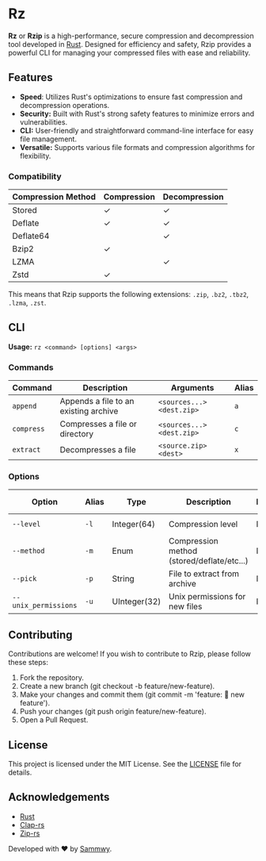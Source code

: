 # Rz

**Rz** or **Rzip** is a high-performance, secure compression and decompression tool developed in [Rust](https://rust-lang.org/). Designed for efficiency and safety, Rzip provides a powerful CLI for managing your compressed files with ease and reliability.

## Features

- **Speed**: Utilizes Rust's optimizations to ensure fast compression and decompression operations.
- **Security:** Built with Rust's strong safety features to minimize errors and vulnerabilities.
- **CLI:** User-friendly and straightforward command-line interface for easy file management.
- **Versatile:** Supports various file formats and compression algorithms for flexibility.

### Compatibility

| Compression Method | Compression | Decompression |
| ------------------ | ----------- | ------------- |
| Stored             | ✓           | ✓             |
| Deflate            | ✓           | ✓             |
| Deflate64          |             | ✓             |
| Bzip2              | ✓           |               |
| LZMA               |             | ✓             |
| Zstd               | ✓           |               |

This means that Rzip supports the following extensions:
`.zip`, `.bz2`, `.tbz2`, `.lzma`, `.zst`.

## CLI

**Usage:** `rz <command> [options] <args>`

### Commands

| Command | Description | Arguments | Alias |
| ------- | ----------- | --------- | ----- |
| `append` | Appends a file to an existing archive | `<sources...> <dest.zip>` | `a` |
| `compress` | Compresses a file or directory |`<sources...> <dest.zip>` | `c` |
| `extract` | Decompresses a file | `<source.zip> <dest>` | `x` |

### Options

| Option | Alias | Type | Description | Required | On command |
| ------ | ----- | ---- | ----------- | -------- | ---------- |
| `--level` | `-l` | Integer(64) | Compression level | No | `append`, `compress` |
| `--method` | `-m` | Enum | Compression method (stored/deflate/etc...) | No | `append`, `compress` |
| `--pick` | `-p` | String | File to extract from archive | No | `extract` |
| `--unix_permissions` | `-u` | UInteger(32) | Unix permissions for new files | No | `compress` |

## Contributing

Contributions are welcome! If you wish to contribute to Rzip, please follow these steps:

1. Fork the repository.
2. Create a new branch (git checkout -b feature/new-feature).
3. Make your changes and commit them (git commit -m 'feature: 🌱 new feature').
4. Push your changes (git push origin feature/new-feature).
5. Open a Pull Request.

## License

This project is licensed under the MIT License. See the [LICENSE](LICENSE) file for details.

## Acknowledgements

- [Rust](https://rust-lang.org/)
- [Clap-rs](https://github.com/clap-rs/clap)
- [Zip-rs](https://github.com/zip-rs/zip2)

Developed with ❤️ by [Sammwy](https://github.com/sammwyy).
